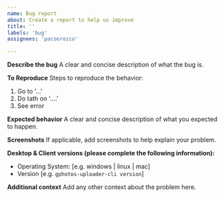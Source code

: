 ```yaml
---
name: Bug report
about: Create a report to help us improve
title: ''
labels: 'bug'
assignees: 'pacoorozco'

---
```


**Describe the bug**
A clear and concise description of what the bug is.

**To Reproduce**
Steps to reproduce the behavior:
1. Go to '...'
2. Do tath on '....'
3. See error

**Expected behavior**
A clear and concise description of what you expected to happen.

**Screenshots**
If applicable, add screenshots to help explain your problem.

**Desktop & Client versions (please complete the following information):**
 - Operating System: [e.g. windows | linux | mac]
 - Version [e.g. `gphotos-uploader-cli version`]

**Additional context**
Add any other context about the problem here.
